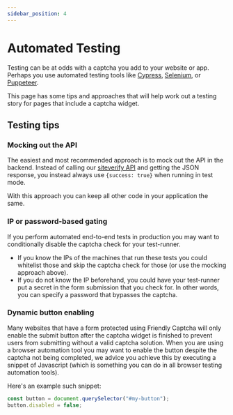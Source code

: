 ```yaml
---
sidebar_position: 4
---
```


# Automated Testing

Testing can be at odds with a captcha you add to your website or app. Perhaps you use automated testing tools like [Cypress](https://www.cypress.io/), [Selenium](https://www.selenium.dev/), or [Puppeteer](https://github.com/puppeteer/puppeteer).

This page has some tips and approaches that will help work out a testing story for pages that include a captcha widget.

## Testing tips

### Mocking out the API
The easiest and most recommended approach is to mock out the API in the backend. Instead of calling our [siteverify API](../../api/endpoints/siteverify) and getting the JSON response, you instead always use `{success: true}` when running in test mode.

With this approach you can keep all other code in your application the same.

### IP or password-based gating
If you perform automated end-to-end tests in production you may want to conditionally disable the captcha check for your test-runner.
* If you know the IPs of the machines that run these tests you could whitelist those and skip the captcha check for those (or use the mocking approach above).
* If you do not know the IP beforehand, you could have your test-runner put a secret in the form submission that you check for. In other words, you can specify a password that bypasses the captcha.

### Dynamic button enabling
Many websites that have a form protected using Friendly Captcha will only enable the submit button after the captcha widget is finished to prevent users from submitting without a valid captcha solution. When you are using a browser automation tool you may want to enable the button despite the captcha not being completed, we advice you achieve this by executing a snippet of Javascript (which is something you can do in all browser testing automation tools).


Here's an example such snippet:
```javascript
const button = document.querySelector("#my-button");
button.disabled = false;
```

